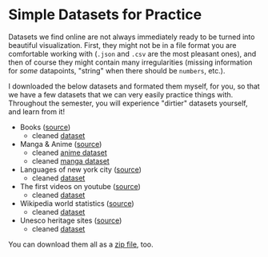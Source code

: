 # Simple Datasets for Practice

Datasets we find online are not always immediately ready to be turned into beautiful visualization. First, they might not be in a file format you are comfortable working with (`.json` and `.csv` are the most pleasant ones), and then of course they might contain many irregularities (missing information for *some* datapoints, "string" when there should be `numbers`, etc.).

I downloaded the below datasets and formated them myself, for you, so that we have a few datasets that we can very easily practice things with. Throughout the semester, you will experience "dirtier" datasets yourself, and learn from it! 

- Books ([source](https://www.kaggle.com/datasets/rafsunahmad/most-sold-books-in-the-world))
    - cleaned [dataset](datasets/Books.json)
- Manga & Anime ([source](https://www.kaggle.com/datasets/duongtruongbinh/manga-and-anime-dataset))
    - cleaned [anime dataset](datasets/anime.json)
    - cleaned [manga dataset](datasets/manga.json)
- Languages of new york city ([source](https://www.kaggle.com/datasets/sujaykapadnis/nyc-languages))
    - cleaned [dataset](datasets/nyc-language-data.json)
- The first videos on youtube ([source](https://www.kaggle.com/datasets/kanchana1990/youtube-origins-trailblazing-early-uploads))
    - cleaned [dataset](datasets/yt_oldest.json)
- Wikipedia world statistics ([source](https://www.kaggle.com/datasets/bhavikjikadara/wikipedia-world-statistics-2023
))
    - cleaned [dataset](datasets/Wikipedia-World-Statistics-2023.json)
- Unesco heritage sites ([source](https://www.kaggle.com/datasets/ramjasmaurya/unesco-heritage-sites2021
))
    - cleaned [dataset](datasets/whc-sites(tangibles)-2021.json)


You can download them all as a [zip file](datasets.zip), too. 